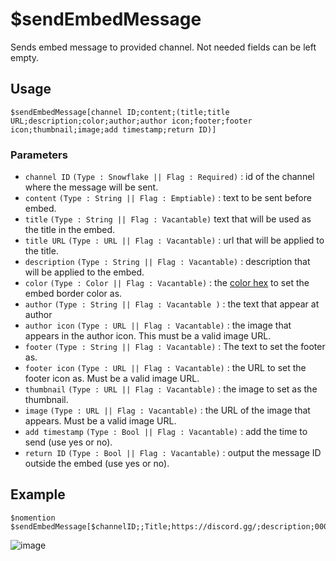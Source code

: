# $sendEmbedMessage

Sends embed message to provided channel. Not needed fields can be left empty.

## Usage
```
$sendEmbedMessage[channel ID;content;(title;title URL;description;color;author;author icon;footer;footer icon;thumbnail;image;add timestamp;return ID)]
```

### Parameters 
- `channel ID` `(Type : Snowflake || Flag : Required)` : id of the channel where the message will be sent.
- `content` `(Type : String || Flag : Emptiable)` : text to be sent before embed.
- `title` `(Type : String || Flag : Vacantable)` text that will be used as the title in the embed.
- `title URL` `(Type : URL || Flag : Vacantable)` : url that will be applied to the title.
- `description` `(Type : String || Flag : Vacantable)` : description that will be applied to the embed.
- `color` `(Type : Color || Flag : Vacantable)` : the [color hex](https://htmlcolorcodes.com/color-picker/) to set the embed border color as.
- `author` `(Type : String || Flag : Vacantable )` : the text that appear at author 
- `author icon` `(Type : URL || Flag : Vacantable)` : the image that appears in the author icon. This must be a valid image URL.
- `footer` `(Type : String || Flag : Vacantable)` : The text to set the footer as.
- `footer icon` `(Type : URL || Flag : Vacantable)` : the URL to set the footer icon as. Must be a valid image URL.
- `thumbnail` `(Type : URL || Flag : Vacantable)` : the image to set as the thumbnail.
- `image` `(Type : URL || Flag : Vacantable)` : the URL of the image that appears. Must be a valid image URL.
- `add timestamp` `(Type : Bool || Flag : Vacantable)` : add the time to send (use yes or no).
- `return ID` `(Type : Bool || Flag : Vacantable)` : output the message ID outside the embed (use yes or no).

## Example
```
$nomention
$sendEmbedMessage[$channelID;;Title;https://discord.gg/;description;000000;author;$authorAvatar;footer;$authorAvatar;$authorAvatar;$authorAvatar;no;no]
```
![image](https://user-images.githubusercontent.com/42785890/151873621-10b17532-93ee-421c-8eea-515f40f1a124.png)
